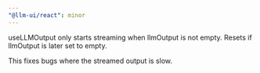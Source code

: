 ```yaml
---
"@llm-ui/react": minor
---
```


useLLMOutput only starts streaming when llmOutput is not empty. Resets if llmOutput is later set to empty.

This fixes bugs where the streamed output is slow.
